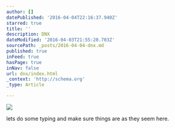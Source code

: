 ```yaml
---
author: []
datePublished: '2016-04-04T22:16:37.940Z'
starred: true
title: ''
description: DNX
dateModified: '2016-04-03T21:55:20.703Z'
sourcePath: _posts/2016-04-04-dnx.md
published: true
inFeed: true
hasPage: true
inNav: false
url: dnx/index.html
_context: 'http://schema.org'
_type: Article

---
```

![](https://the-grid-user-content.s3-us-west-2.amazonaws.com/9602ef10-da45-4f22-a27c-108c2297ab92.jpg)

lets do some typing and make sure things are as they seem here.